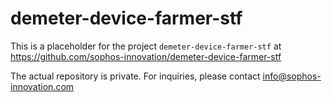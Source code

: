 # demeter-device-farmer-stf

This is a placeholder for the project `demeter-device-farmer-stf` at https://github.com/sophos-innovation/demeter-device-farmer-stf 

The actual repository is private. For inquiries, please contact info@sophos-innovation.com
